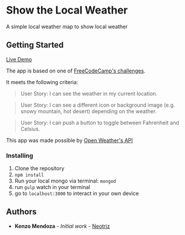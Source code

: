 # Show the Local Weather
A simple local weather map to show local weather

## Getting Started

[Live Demo](http://kenzomendoza.com/FCC-Weather/app/)

The app is based on one of [FreeCodeCamp's challenges](https://www.freecodecamp.com/challenges/show-the-local-weather).

It meets the following criteria:

>User Story: I can see the weather in my current location.

>User Story: I can see a different icon or background image (e.g. snowy mountain, hot desert) depending on the weather.

>User Story: I can push a button to toggle between Fahrenheit and Celsius.

This app was made possible by [Open Weather's API](https://openweathermap.org/current#geo)

### Installing

1. Clone the repository
2. `npm install`
3. Run your local mongo via terminal:  `mongod`
4. run `gulp` watch in your terminal
5. go to `localhost:3000` to interact in your own device

## Authors

* **Kenzo Mendoza** - *Initial work* - [Neotriz](https://github.com/neotriz)
